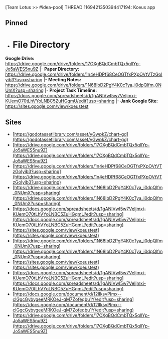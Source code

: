 [Team Lotus >> #idea-pool] THREAD 1169421350394417194: Koeus app 

## Pinned
- # File Directory
**Google Drive:** https://drive.google.com/drive/folders/17OXgBQdCmbTQx5qllYp-Jo5aWES5nu9Z
    |- **Paper Directory:** https://drive.google.com/drive/folders/1n4eHDPf68CeOGTfxPXpOVtVTzGoIyib3?usp=sharing
    |- **Meeting Notes:** https://drive.google.com/drive/folders/1N68lbD2PgY4K0cTya_i0dpQlfm_0NUmX?usp=sharing
    |- **Project Task Timeline:**
https://docs.google.com/spreadsheets/d/1gANlVwI5w7VeIjmxi-KUemO70tLhVYoLNBC5ZuHGqmU/edit?usp=sharing
    |- **Jank Google Site:** https://sites.google.com/view/koeustest

## Sites
- [https://godotassetlibrary.com/asset/yGwpkZ/chart-gd](https://godotassetlibrary.com/asset/yGwpkZ/chart-gd)
- [https://drive.google.com/drive/folders/17OXgBQdCmbTQx5qllYp-Jo5aWES5nu9Z](https://drive.google.com/drive/folders/17OXgBQdCmbTQx5qllYp-Jo5aWES5nu9Z)
- [https://drive.google.com/drive/folders/1n4eHDPf68CeOGTfxPXpOVtVTzGoIyib3?usp=sharing](https://drive.google.com/drive/folders/1n4eHDPf68CeOGTfxPXpOVtVTzGoIyib3?usp=sharing)
- [https://drive.google.com/drive/folders/1N68lbD2PgY4K0cTya_i0dpQlfm_0NUmX?usp=sharing](https://drive.google.com/drive/folders/1N68lbD2PgY4K0cTya_i0dpQlfm_0NUmX?usp=sharing)
- [https://docs.google.com/spreadsheets/d/1gANlVwI5w7VeIjmxi-KUemO70tLhVYoLNBC5ZuHGqmU/edit?usp=sharing](https://docs.google.com/spreadsheets/d/1gANlVwI5w7VeIjmxi-KUemO70tLhVYoLNBC5ZuHGqmU/edit?usp=sharing)
- [https://sites.google.com/view/koeustest](https://sites.google.com/view/koeustest)
- [https://drive.google.com/drive/folders/1N68lbD2PgY4K0cTya_i0dpQlfm_0NUmX?usp=sharing](https://drive.google.com/drive/folders/1N68lbD2PgY4K0cTya_i0dpQlfm_0NUmX?usp=sharing)
- [https://sites.google.com/view/koeustest](https://sites.google.com/view/koeustest)
- [https://docs.google.com/spreadsheets/d/1gANlVwI5w7VeIjmxi-KUemO70tLhVYoLNBC5ZuHGqmU/edit?usp=sharing](https://docs.google.com/spreadsheets/d/1gANlVwI5w7VeIjmxi-KUemO70tLhVYoLNBC5ZuHGqmU/edit?usp=sharing)
- [https://docs.google.com/document/d/12lIksvPImx--clGgcGybvgeeMRKOeJ-qM7Zofeqbu1Y/edit?usp=sharing](https://docs.google.com/document/d/12lIksvPImx--clGgcGybvgeeMRKOeJ-qM7Zofeqbu1Y/edit?usp=sharing)
- [https://drive.google.com/drive/folders/17OXgBQdCmbTQx5qllYp-Jo5aWES5nu9Z](https://drive.google.com/drive/folders/17OXgBQdCmbTQx5qllYp-Jo5aWES5nu9Z)
